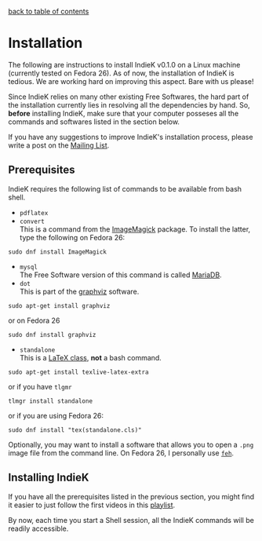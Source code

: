 [back to table of contents](/index.md)
# Installation
The following are instructions to install IndieK v0.1.0 on a Linux machine (currently tested on Fedora 26).
As of now, the installation of IndieK is tedious. We are working hard on improving this aspect. Bare with us please!

Since IndieK relies on many other existing Free Softwares, the hard part of the installation currently lies in resolving all the dependencies by hand. So, **before** installing IndieK, make sure that your computer posseses all the commands and softwares listed in the section below.

If you have any suggestions to improve IndieK's installation process, please write a post on the [Mailing List](https://groups.google.com/forum/#!forum/indiek).

## Prerequisites

IndieK requires the following list of commands to be available from bash shell. 
- `pdflatex` 
- `convert`   
This is a command from the [ImageMagick](https://www.imagemagick.org/script/index.php) package. To install the latter, type the following on Fedora 26:
```
sudo dnf install ImageMagick
```
- `mysql`  
The Free Software version of this command is called [MariaDB](https://fedoraproject.org/wiki/MariaDB).
- `dot`  
This is part of the [graphviz](http://www.graphviz.org/) software.
```
sudo apt-get install graphviz
```
or on Fedora 26  
```
sudo dnf install graphviz
```

- `standalone`   
This is a [LaTeX class](https://www.ctan.org/pkg/standalone?lang=en), **not** a bash command.
```
sudo apt-get install texlive-latex-extra
```
or if you have `tlgmr`  
```
tlmgr install standalone
```
or if you are using Fedora 26:
```
sudo dnf install "tex(standalone.cls)"
```

Optionally, you may want to install a software that allows you to open a `.png` image file from the command line.
On Fedora 26, I personally use [`feh`](https://feh.finalrewind.org/).

## Installing IndieK
If you have all the prerequisites listed in the previous section, you might find it easier to just follow the first videos in this [playlist](https://www.youtube.com/watch?v=XSA4KEFhVLk&list=PLJhmxsk-_V30bt1XSgXav3dLp0qyEegnD).

By now, each time you start a Shell session, all the IndieK commands will be readily accessible.
